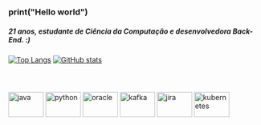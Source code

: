 ### print("Hello world")
##### 21 anos, estudante de Ciência da Computação e desenvolvedora Back-End. :)

[![Top Langs](https://github-readme-stats.vercel.app/api/top-langs/?username=yasmincsouza&langs_count=8&layout=donut&theme=tokyonight&hide_title=true)](https://github.com/anuraghazra/github-readme-stats)
[![GitHub stats](https://github-readme-stats.vercel.app/api?username=yasmincsouza&theme=tokyonight&hide_title=false&line_height=35&hide=stars,contribs&show_icons=true&&count_private=true)](https://github.com/anuraghazra/github-readme-stats)
#
<div style="display: inline_block"><br>
  <img align="center" alt="java" height="50" width="70" src="https://cdn.jsdelivr.net/gh/devicons/devicon/icons/java/java-original.svg">      
  <img align="center" alt="python" height="50" width="70" src="https://cdn.jsdelivr.net/gh/devicons/devicon/icons/python/python-original.svg"> 
  <img align="center" alt="oracle" height="50" width="70" src="https://cdn.jsdelivr.net/gh/devicons/devicon/icons/oracle/oracle-original.svg">
  <img align="center" alt="kafka" height="50" width="70" src="https://cdn.jsdelivr.net/gh/devicons/devicon/icons/apachekafka/apachekafka-original-wordmark.svg">
  <img align="center" alt="jira" height="50" width="70" src="https://cdn.jsdelivr.net/gh/devicons/devicon/icons/jira/jira-original.svg">
  <img align="center" alt="kubernetes" height="50" width="70" src="https://cdn.jsdelivr.net/gh/devicons/devicon/icons/kubernetes/kubernetes-plain.svg">
</div>
